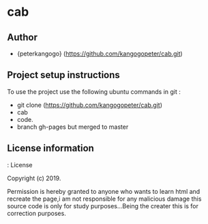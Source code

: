 # cab

## Author
- {peterkangogo} (https://github.com/kangogopeter/cab.git) 

## Project setup instructions
To  use the project use the following ubuntu commands in git :

- git clone (https://github.com/kangogopeter/cab.git) 
- cab
- code.
- branch gh-pages but merged to master

## License information
: License

Copyright (c) 2019.

Permission is hereby granted to anyone who wants to learn html and recreate the page,i am not responsible for any malicious damage this source code is only for study purposes...Being the creater this is for correction purposes.
